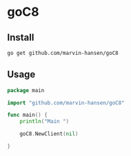 # goC8


## Install

```Bash
go get github.com/marvin-hansen/goC8

```

## Usage 

```Go
package main

import "github.com/marvin-hansen/goC8"

func main() {
	println("Main ")

	goC8.NewClient(nil)

}

```